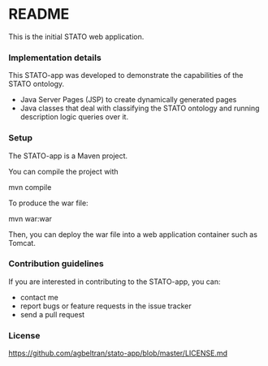 # README #

This is the initial STATO web application. 

### Implementation details ###

This STATO-app was developed to demonstrate the capabilities of the STATO ontology.

* Java Server Pages (JSP) to create dynamically generated pages
* Java classes that deal with classifying the STATO ontology and running description logic queries over it.

### Setup ###

The STATO-app is a Maven project.

You can compile the project with 

mvn compile

To produce the war file:

mvn war:war

Then, you can deploy the war file into a web application container such as Tomcat.

### Contribution guidelines ###

If you are interested in contributing to the STATO-app, you can:
* contact me
* report bugs or feature requests in the issue tracker
* send a pull request
 

### License ###

https://github.com/agbeltran/stato-app/blob/master/LICENSE.md

